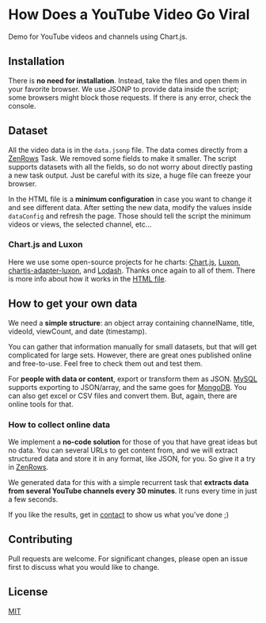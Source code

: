 # How Does a YouTube Video Go Viral

Demo for YouTube videos and channels using Chart.js.

## Installation

There is **no need for installation**. Instead, take the files and open them in your favorite browser. We use JSONP to provide data inside the script; some browsers might block those requests. If there is any error, check the console.

## Dataset

All the video data is in the `data.jsonp` file. The data comes directly from a [ZenRows](https://www.zenrows.com/) Task. We removed some fields to make it smaller. The script supports datasets with all the fields, so do not worry about directly pasting a new task output. Just be careful with its size, a huge file can freeze your browser.

In the HTML file is a **minimum configuration** in case you want to change it and see different data. After setting the new data, modify the values inside `dataConfig` and refresh the page. Those should tell the script the minimum videos or views, the selected channel, etc...

### Chart.js and Luxon

Here we use some open-source projects for he charts: [Chart.js](https://www.chartjs.org), [Luxon](https://moment.github.io/luxon), [chartjs-adapter-luxon](https://github.com/chartjs/chartjs-adapter-luxon), and [Lodash](https://lodash.com). Thanks once again to all of them. There is more info about how it works in the [HTML file](./index.html).

## How to get your own data

We need a **simple structure**: an object array containing channelName, title, videoId, viewCount, and date (timestamp).

You can gather that information manually for small datasets, but that will get complicated for large sets. However, there are great ones published online and free-to-use. Feel free to check them out and test them.

For **people with data or content**, export or transform them as JSON. [MySQL](https://dev.mysql.com/doc/mysql-shell/8.0/en/mysql-shell-json-output.html) supports exporting to JSON/array, and the same goes for  [MongoDB](https://docs.mongodb.com/database-tools/mongoexport/). You can also get excel or CSV files and convert them. But, again, there are online tools for that.

### How to collect online data

We implement a **no-code solution** for those of you that have great ideas but no data. You can several URLs to get content from, and we will extract structured data and store it in any format, like JSON, for you. So give it a try in [ZenRows](https://app.zenrows.com/register).

We generated data for this with a simple recurrent task that **extracts data from several YouTube channels every 30 minutes**. It runs every time in just a few seconds.

If you like the results, get in [contact](https://www.zenrows.com/contact) to show us what you've done ;)

## Contributing
Pull requests are welcome. For significant changes, please open an issue first to discuss what you would like to change.

## License
[MIT](./LICENSE)
